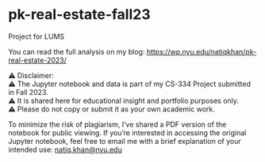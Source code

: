 # pk-real-estate-fall23
 Project for LUMS

You can read the full analysis on my blog: https://wp.nyu.edu/natiqkhan/pk-real-estate-2023/


⚠️ Disclaimer:  
⚠️ The Jupyter notebook and data is part of my CS-334 Project submitted in Fall 2023.  
⚠️ It is shared here for educational insight and portfolio purposes only.  
⚠️ Please do not copy or submit it as your own academic work.  

To minimize the risk of plagiarism, I’ve shared a PDF version of the notebook for public viewing.
If you’re interested in accessing the original Jupyter notebook, feel free to email me with a brief explanation of your intended use: natiq.khan@nyu.edu
